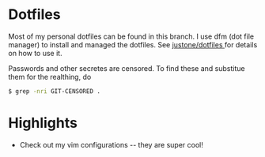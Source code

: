 # Dotfiles

Most of my personal dotfiles can be found in this branch. I use dfm (dot file manager) to install and managed the dotfiles. See [ justone/dotfiles ](https://github.com/justone/dotfiles) for details on how to use it.

Passwords and other secretes are censored. To find these and substitue them for the realthing, do

```bash
$ grep -nri GIT-CENSORED .
```

# Highlights

 * Check out my vim configurations -- they are super cool!

